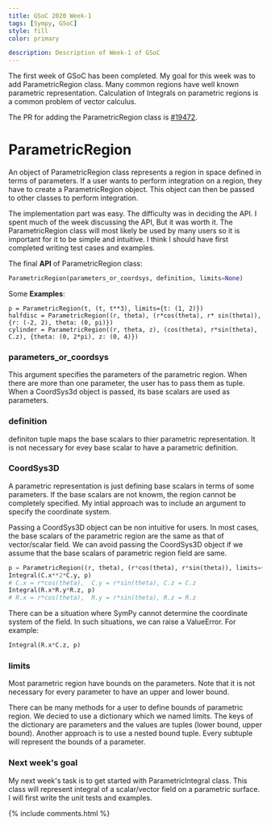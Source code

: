 ```yaml
---
title: GSoC 2020 Week-1
tags: [Sympy, GSoC]
style: fill
color: primary

description: Description of Week-1 of GSoC
---
```


The first week of GSoC has been completed. My goal for this week was to add ParametricRegion class. Many common regions have well known parametric representation. Calculation of Integrals on parametric regions is a common problem of vector calculus. 

The PR for adding the ParametricRegion class is [#19472](https://github.com/sympy/sympy/pull/19472).

# ParametricRegion
An object of ParametricRegion class represents a region in space defined in terms of parameters. If a user wants to perform integration on a region, they have to create a ParametricRegion object. This object can then be passed to other classes to perform integration. 

The implementation part was easy. The difficulty was in deciding the API. I spent much of the week discussing the API, But it was worth it. The ParametricRegion class will most likely be used by many users so it is important for it to be simple and intuitive. I think I should have first completed writing test cases and examples.  

The final **API** of ParametricRegion class:
 
```python
ParametricRegion(parameters_or_coordsys, definition, limits=None)
```

Some **Examples**:
```
p = ParametricRegion(t, (t, t**3), limits={t: (1, 2)})
halfdisc = ParametricRegion((r, theta), (r*cos(theta), r* sin(theta)), {r: (-2, 2), theta: (0, pi)})
cylinder = ParametricRegion((r, theta, z), (cos(theta), r*sin(theta), C.z), {theta: (0, 2*pi), z: (0, 4)})
``` 

### parameters_or_coordsys
This argument specifies the parameters of the parametric region. When there are more than one parameter, the user has to pass them as tuple. When a CoordSys3d object is passed, its base scalars are used as parameters.

### definition
definiton tuple maps the base scalars to thier parametric representation. It is not necessary for evey base scalar to have a parametric definition.

### CoordSys3D
A parametric representation is just defining base scalars in terms of some parameters. If the base scalars are not knowm, the region cannot be completely specified. My intial approach was to include an argument to specify the coordinate system. 

Passing a CoordSys3D object can be non intuitive for users. In most cases, the base scalars of the parametric region are the same as that of vector/scalar field. We can avoid passing the CoordSys3D object if we assume that the base scalars of parametric region field are same.

```python
p = ParametricRegion((r, theta), (r*cos(theta), r*sin(theta)), limits={r: (0,1), theta: (0, pi)})
Integral(C.x**2*C.y, p)
# C.x = r*cos(theta),  C.y = r*sin(theta), C.z = C.z
Integral(R.x*R.y*R.z, p)
# R.x = r*cos(theta),  R.y = r*sin(theta), R.z = R.z
```
There can be a situation where SymPy cannot determine the coordinate system of the field. In such situations, we can raise a ValueError. For example:
```python 
Integral(R.x*C.z, p)
```

### limits
Most parametric region have bounds on the parameters. Note that it is not necessary for every parameter to have an upper and lower bound.

There can be many methods for a user to define bounds of parametric region. We decied to use a dictionary which we named limits. The keys of the dictionary are parameters and the values are tuples (lower bound, upper bound). Another approach is to use a nested bound tuple. Every subtuple will represent the bounds of a parameter.


### Next week's goal
My next week's task is to get started with ParametricIntegral class. This class will represent integral of a scalar/vector field on a parametric surface. I will first write the unit tests and examples. 
 
{% include comments.html %}


